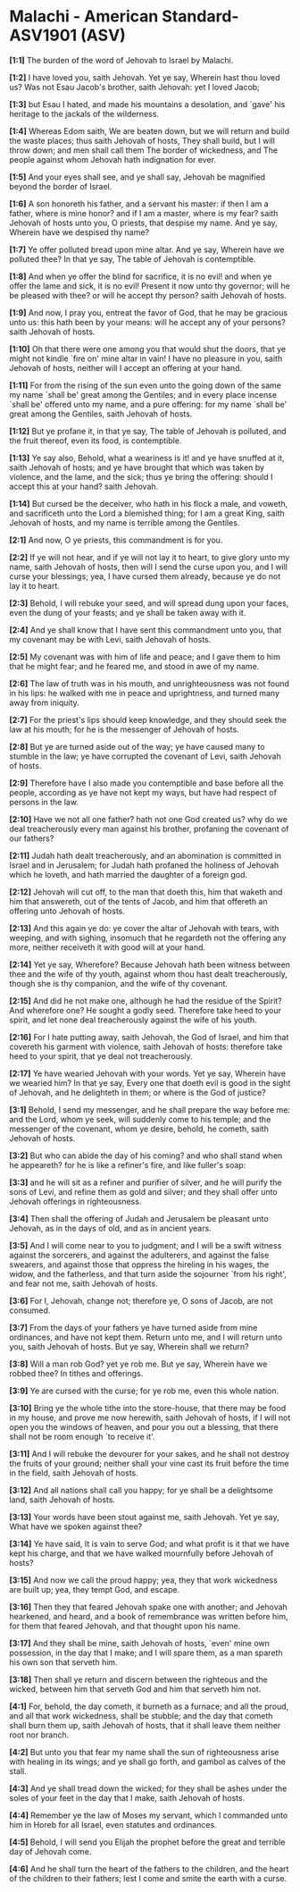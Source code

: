 # Malachi - American Standard-ASV1901 (ASV)

**[1:1]** The burden of the word of Jehovah to Israel by Malachi.

**[1:2]** I have loved you, saith Jehovah. Yet ye say, Wherein hast thou loved us? Was not Esau Jacob's brother, saith Jehovah: yet I loved Jacob;

**[1:3]** but Esau I hated, and made his mountains a desolation, and \`gave' his heritage to the jackals of the wilderness.

**[1:4]** Whereas Edom saith, We are beaten down, but we will return and build the waste places; thus saith Jehovah of hosts, They shall build, but I will throw down; and men shall call them The border of wickedness, and The people against whom Jehovah hath indignation for ever.

**[1:5]** And your eyes shall see, and ye shall say, Jehovah be magnified beyond the border of Israel.

**[1:6]** A son honoreth his father, and a servant his master: if then I am a father, where is mine honor? and if I am a master, where is my fear? saith Jehovah of hosts unto you, O priests, that despise my name. And ye say, Wherein have we despised thy name?

**[1:7]** Ye offer polluted bread upon mine altar. And ye say, Wherein have we polluted thee? In that ye say, The table of Jehovah is contemptible.

**[1:8]** And when ye offer the blind for sacrifice, it is no evil! and when ye offer the lame and sick, it is no evil! Present it now unto thy governor; will he be pleased with thee? or will he accept thy person? saith Jehovah of hosts.

**[1:9]** And now, I pray you, entreat the favor of God, that he may be gracious unto us: this hath been by your means: will he accept any of your persons? saith Jehovah of hosts.

**[1:10]** Oh that there were one among you that would shut the doors, that ye might not kindle \`fire on' mine altar in vain! I have no pleasure in you, saith Jehovah of hosts, neither will I accept an offering at your hand.

**[1:11]** For from the rising of the sun even unto the going down of the same my name \`shall be' great among the Gentiles; and in every place incense \`shall be' offered unto my name, and a pure offering: for my name \`shall be' great among the Gentiles, saith Jehovah of hosts.

**[1:12]** But ye profane it, in that ye say, The table of Jehovah is polluted, and the fruit thereof, even its food, is contemptible.

**[1:13]** Ye say also, Behold, what a weariness is it! and ye have snuffed at it, saith Jehovah of hosts; and ye have brought that which was taken by violence, and the lame, and the sick; thus ye bring the offering: should I accept this at your hand? saith Jehovah.

**[1:14]** But cursed be the deceiver, who hath in his flock a male, and voweth, and sacrificeth unto the Lord a blemished thing; for I am a great King, saith Jehovah of hosts, and my name is terrible among the Gentiles.

**[2:1]** And now, O ye priests, this commandment is for you.

**[2:2]** If ye will not hear, and if ye will not lay it to heart, to give glory unto my name, saith Jehovah of hosts, then will I send the curse upon you, and I will curse your blessings; yea, I have cursed them already, because ye do not lay it to heart.

**[2:3]** Behold, I will rebuke your seed, and will spread dung upon your faces, even the dung of your feasts; and ye shall be taken away with it.

**[2:4]** And ye shall know that I have sent this commandment unto you, that my covenant may be with Levi, saith Jehovah of hosts.

**[2:5]** My covenant was with him of life and peace; and I gave them to him that he might fear; and he feared me, and stood in awe of my name.

**[2:6]** The law of truth was in his mouth, and unrighteousness was not found in his lips: he walked with me in peace and uprightness, and turned many away from iniquity.

**[2:7]** For the priest's lips should keep knowledge, and they should seek the law at his mouth; for he is the messenger of Jehovah of hosts.

**[2:8]** But ye are turned aside out of the way; ye have caused many to stumble in the law; ye have corrupted the covenant of Levi, saith Jehovah of hosts.

**[2:9]** Therefore have I also made you contemptible and base before all the people, according as ye have not kept my ways, but have had respect of persons in the law.

**[2:10]** Have we not all one father? hath not one God created us? why do we deal treacherously every man against his brother, profaning the covenant of our fathers?

**[2:11]** Judah hath dealt treacherously, and an abomination is committed in Israel and in Jerusalem; for Judah hath profaned the holiness of Jehovah which he loveth, and hath married the daughter of a foreign god.

**[2:12]** Jehovah will cut off, to the man that doeth this, him that waketh and him that answereth, out of the tents of Jacob, and him that offereth an offering unto Jehovah of hosts.

**[2:13]** And this again ye do: ye cover the altar of Jehovah with tears, with weeping, and with sighing, insomuch that he regardeth not the offering any more, neither receiveth it with good will at your hand.

**[2:14]** Yet ye say, Wherefore? Because Jehovah hath been witness between thee and the wife of thy youth, against whom thou hast dealt treacherously, though she is thy companion, and the wife of thy covenant.

**[2:15]** And did he not make one, although he had the residue of the Spirit? And wherefore one? He sought a godly seed. Therefore take heed to your spirit, and let none deal treacherously against the wife of his youth.

**[2:16]** For I hate putting away, saith Jehovah, the God of Israel, and him that covereth his garment with violence, saith Jehovah of hosts: therefore take heed to your spirit, that ye deal not treacherously.

**[2:17]** Ye have wearied Jehovah with your words. Yet ye say, Wherein have we wearied him? In that ye say, Every one that doeth evil is good in the sight of Jehovah, and he delighteth in them; or where is the God of justice?

**[3:1]** Behold, I send my messenger, and he shall prepare the way before me: and the Lord, whom ye seek, will suddenly come to his temple; and the messenger of the covenant, whom ye desire, behold, he cometh, saith Jehovah of hosts.

**[3:2]** But who can abide the day of his coming? and who shall stand when he appeareth? for he is like a refiner's fire, and like fuller's soap:

**[3:3]** and he will sit as a refiner and purifier of silver, and he will purify the sons of Levi, and refine them as gold and silver; and they shall offer unto Jehovah offerings in righteousness.

**[3:4]** Then shall the offering of Judah and Jerusalem be pleasant unto Jehovah, as in the days of old, and as in ancient years.

**[3:5]** And I will come near to you to judgment; and I will be a swift witness against the sorcerers, and against the adulterers, and against the false swearers, and against those that oppress the hireling in his wages, the widow, and the fatherless, and that turn aside the sojourner \`from his right', and fear not me, saith Jehovah of hosts.

**[3:6]** For I, Jehovah, change not; therefore ye, O sons of Jacob, are not consumed.

**[3:7]** From the days of your fathers ye have turned aside from mine ordinances, and have not kept them. Return unto me, and I will return unto you, saith Jehovah of hosts. But ye say, Wherein shall we return?

**[3:8]** Will a man rob God? yet ye rob me. But ye say, Wherein have we robbed thee? In tithes and offerings.

**[3:9]** Ye are cursed with the curse; for ye rob me, even this whole nation.

**[3:10]** Bring ye the whole tithe into the store-house, that there may be food in my house, and prove me now herewith, saith Jehovah of hosts, if I will not open you the windows of heaven, and pour you out a blessing, that there shall not be room enough \`to receive it'.

**[3:11]** And I will rebuke the devourer for your sakes, and he shall not destroy the fruits of your ground; neither shall your vine cast its fruit before the time in the field, saith Jehovah of hosts.

**[3:12]** And all nations shall call you happy; for ye shall be a delightsome land, saith Jehovah of hosts.

**[3:13]** Your words have been stout against me, saith Jehovah. Yet ye say, What have we spoken against thee?

**[3:14]** Ye have said, It is vain to serve God; and what profit is it that we have kept his charge, and that we have walked mournfully before Jehovah of hosts?

**[3:15]** And now we call the proud happy; yea, they that work wickedness are built up; yea, they tempt God, and escape.

**[3:16]** Then they that feared Jehovah spake one with another; and Jehovah hearkened, and heard, and a book of remembrance was written before him, for them that feared Jehovah, and that thought upon his name.

**[3:17]** And they shall be mine, saith Jehovah of hosts, \`even' mine own possession, in the day that I make; and I will spare them, as a man spareth his own son that serveth him.

**[3:18]** Then shall ye return and discern between the righteous and the wicked, between him that serveth God and him that serveth him not.

**[4:1]** For, behold, the day cometh, it burneth as a furnace; and all the proud, and all that work wickedness, shall be stubble; and the day that cometh shall burn them up, saith Jehovah of hosts, that it shall leave them neither root nor branch.

**[4:2]** But unto you that fear my name shall the sun of righteousness arise with healing in its wings; and ye shall go forth, and gambol as calves of the stall.

**[4:3]** And ye shall tread down the wicked; for they shall be ashes under the soles of your feet in the day that I make, saith Jehovah of hosts.

**[4:4]** Remember ye the law of Moses my servant, which I commanded unto him in Horeb for all Israel, even statutes and ordinances.

**[4:5]** Behold, I will send you Elijah the prophet before the great and terrible day of Jehovah come.

**[4:6]** And he shall turn the heart of the fathers to the children, and the heart of the children to their fathers; lest I come and smite the earth with a curse.
